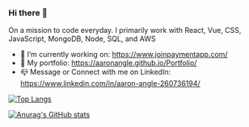 ### Hi there 👋

On a mission to code everyday. I primarily work with React, Vue, CSS, JavaScript, MongoDB, Node, SQL, and AWS

- 🔭 I’m currently working on: https://www.joinpaymentapp.com/
- 💼 My portfolio: https://aaronangle.github.io/Portfolio/
- 📪 Message or Connect with me on LinkedIn: https://www.linkedin.com/in/aaron-angle-260736194/

[![Top Langs](https://github-readme-stats.vercel.app/api/top-langs/?username=aaronangle&layout=compact)](https://github.com/aaronangle/github-readme-stats)


[![Anurag's GitHub stats](https://github-readme-stats.vercel.app/api?username=aaronangle&count_private=true&show_icons=true&hide=issues,contribs)](https://github.com/aaronangle/github-readme-stats)

